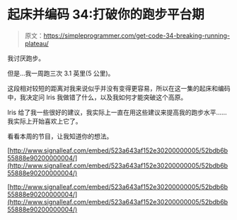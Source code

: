 # 起床并编码 34:打破你的跑步平台期

> 原文：<https://simpleprogrammer.com/get-code-34-breaking-running-plateau/>

我讨厌跑步。

但是…我一周跑三次 3.1 英里(5 公里)。

这段相对较短的距离对我来说似乎并没有变得更容易，所以在这一集的起床和编码中，我决定问 Iris 我做错了什么，以及我如何才能突破这个高原。

Iris 给了我一些很好的建议，我实际上一直在用这些建议来提高我的跑步水平……我实际上开始喜欢上它了。

看看本周的节目，让我知道你的想法。

[http://www.signalleaf.com/embed/523a643af152e30200000005/52bdb6b55888e90200000004/](http://www.signalleaf.com/embed/523a643af152e30200000005/52bdb6b55888e90200000004/)

[http://www.signalleaf.com/embed/523a643af152e30200000005/52bdb6b55888e90200000004/](http://www.signalleaf.com/embed/523a643af152e30200000005/52bdb6b55888e90200000004/)